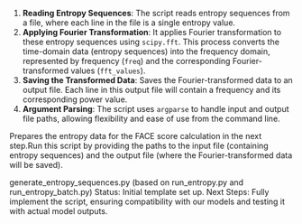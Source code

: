 1.  **Reading Entropy Sequences**: The script reads entropy sequences from a file, where each line in the file is a single entropy value.
2.  **Applying Fourier Transformation**: It applies Fourier transformation to these entropy sequences using `scipy.fft`. This process converts the time-domain data (entropy sequences) into the frequency domain, represented by frequency (`freq`) and the corresponding Fourier-transformed values (`fft_values`).
3.  **Saving the Transformed Data**: Saves the Fourier-transformed data to an output file. Each line in this output file will contain a frequency and its corresponding power value.
4.  **Argument Parsing**: The script uses `argparse` to handle input and output file paths, allowing flexibility and ease of use from the command line.

Prepares the entropy data for the FACE score calculation in the next step.Run this script by providing the paths to the input file (containing entropy sequences) and the output file (where the Fourier-transformed data will be saved).


generate_entropy_sequences.py (based on run_entropy.py and run_entropy_batch.py)
Status: Initial template set up.
Next Steps: Fully implement the script, ensuring compatibility with our models and testing it with actual model outputs.
